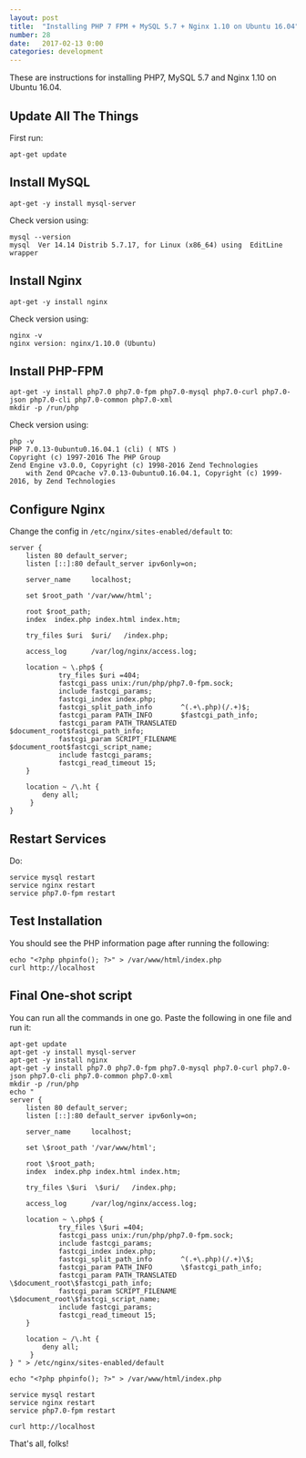 ```yaml
---
layout: post
title:  "Installing PHP 7 FPM + MySQL 5.7 + Nginx 1.10 on Ubuntu 16.04"
number: 28
date:   2017-02-13 0:00
categories: development
---
```

These are instructions for installing PHP7, MySQL 5.7 and Nginx 1.10 on Ubuntu 16.04.

## Update All The Things
First run:

```
apt-get update
```

## Install MySQL

```
apt-get -y install mysql-server
```

Check version using:

```
mysql --version
mysql  Ver 14.14 Distrib 5.7.17, for Linux (x86_64) using  EditLine wrapper
```

## Install Nginx

```
apt-get -y install nginx
```

Check version using:

```
nginx -v
nginx version: nginx/1.10.0 (Ubuntu)
```

## Install PHP-FPM

```
apt-get -y install php7.0 php7.0-fpm php7.0-mysql php7.0-curl php7.0-json php7.0-cli php7.0-common php7.0-xml
mkdir -p /run/php
```

Check version using:

```
php -v
PHP 7.0.13-0ubuntu0.16.04.1 (cli) ( NTS )
Copyright (c) 1997-2016 The PHP Group
Zend Engine v3.0.0, Copyright (c) 1998-2016 Zend Technologies
    with Zend OPcache v7.0.13-0ubuntu0.16.04.1, Copyright (c) 1999-2016, by Zend Technologies
```

## Configure Nginx
Change the config in `/etc/nginx/sites-enabled/default` to:

```nginx
server {
    listen 80 default_server;
    listen [::]:80 default_server ipv6only=on;

    server_name     localhost;
        
    set $root_path '/var/www/html';

    root $root_path;
    index  index.php index.html index.htm;

    try_files $uri  $uri/   /index.php;

    access_log      /var/log/nginx/access.log;

    location ~ \.php$ {
            try_files $uri =404;
            fastcgi_pass unix:/run/php/php7.0-fpm.sock;
            include fastcgi_params;
            fastcgi_index index.php;
            fastcgi_split_path_info       ^(.+\.php)(/.+)$;
            fastcgi_param PATH_INFO       $fastcgi_path_info;
            fastcgi_param PATH_TRANSLATED $document_root$fastcgi_path_info;
            fastcgi_param SCRIPT_FILENAME $document_root$fastcgi_script_name;
            include fastcgi_params;
            fastcgi_read_timeout 15;
    }
        
    location ~ /\.ht {
        deny all;
     }
}
```

## Restart Services
Do:

```
service mysql restart
service nginx restart
service php7.0-fpm restart
```

## Test Installation
You should see the PHP information page after running the following:

```
echo "<?php phpinfo(); ?>" > /var/www/html/index.php
curl http://localhost
``` 

## Final One-shot script
You can run all the commands in one go. Paste the following in one file and run it:

```
apt-get update
apt-get -y install mysql-server
apt-get -y install nginx
apt-get -y install php7.0 php7.0-fpm php7.0-mysql php7.0-curl php7.0-json php7.0-cli php7.0-common php7.0-xml
mkdir -p /run/php
echo "
server {
    listen 80 default_server;
    listen [::]:80 default_server ipv6only=on;

    server_name     localhost;
        
    set \$root_path '/var/www/html';

    root \$root_path;
    index  index.php index.html index.htm;

    try_files \$uri  \$uri/   /index.php;

    access_log      /var/log/nginx/access.log;

    location ~ \.php$ {
            try_files \$uri =404;
            fastcgi_pass unix:/run/php/php7.0-fpm.sock;
            include fastcgi_params;
            fastcgi_index index.php;
            fastcgi_split_path_info       ^(.+\.php)(/.+)\$;
            fastcgi_param PATH_INFO       \$fastcgi_path_info;
            fastcgi_param PATH_TRANSLATED \$document_root\$fastcgi_path_info;
            fastcgi_param SCRIPT_FILENAME \$document_root\$fastcgi_script_name;
            include fastcgi_params;
            fastcgi_read_timeout 15;
    }
        
    location ~ /\.ht {
        deny all;
     }
} " > /etc/nginx/sites-enabled/default

echo "<?php phpinfo(); ?>" > /var/www/html/index.php

service mysql restart
service nginx restart
service php7.0-fpm restart

curl http://localhost
```

That's all, folks!
